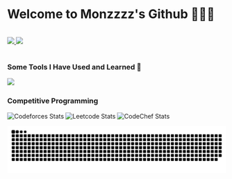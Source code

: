 # Welcome to Monzzzz's Github :tada::tada::tada:

<br />

  <tr>
    <!-- GitHub stats card -->
    <td>
      <a href="https://github.com/anuraghazra/github-readme-stats">
        <img src="https://github-readme-stats.vercel.app/api?username=monzzzz&show_icons=true&theme=dark" />
      </a>
    </td>
    <td>
      <a href="https://github.com/anuraghazra/github-readme-stats">
        <img src="https://github-readme-stats.vercel.app/api/top-langs/?username=monzzzz&layout=compact&theme=vue" />
      </a>
    </td>
  </tr>


<br />
<br />

### Some Tools I Have Used and Learned :dart:

<p>
  <a href="https://skillicons.dev">
    <img src="https://skillicons.dev/icons?i=javascript,nodejs,npm,html,css,react,bootstrap,cpp,vscode,python,github,aws,solidity,git,java" />
  </a>
</p>

<be >

### Competitive Programming

![Codeforces Stats](https://codeforces-readme-stats.vercel.app/api/card?username=Monzzz)
![Leetcode Stats](https://leetcard.jacoblin.cool/elmond)
![CodeChef Stats](https://codechef-readme-stats.onrender.com/monz?v=1)



![Snake animation](https://github.com/monzzzz/monzzzz/blob/output/github-contribution-grid-snake.svg)

<!--
**monzzzz/monzzzz** is a ✨ _special_ ✨ repository because its `README.md` (this file) appears on your GitHub profile.

Here are some ideas to get you started:

- 🔭 I’m currently working on ...
- 🌱 I’m currently learning ...
- 👯 I’m looking to collaborate on ...
- 🤔 I’m looking for help with ...
- 💬 Ask me about ...
- 📫 How to reach me: ...
- 😄 Pronouns: ...
- ⚡ Fun fact: ...
-->
